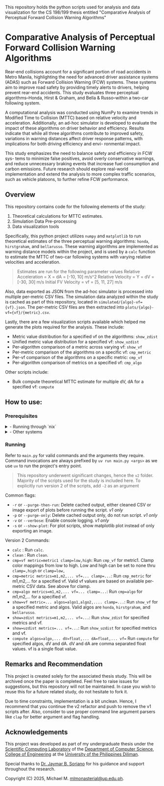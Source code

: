 This repository holds the python scripts used for analysis and data visualization for the CS 198/199 thesis entitled "Comparative Analysis of Perceptual Forward Collision Warning Algorithms"

# Comparative Analysis of Perceptual Forward Collision Warning Algorithms

Rear-end collisions account for a significant portion of road accidents in Metro
Manila, highlighting the need for advanced driver assistance systems (ADAS) such
as Forward Collision Warning (FCW) systems. These systems aim to improve road
safety by providing timely alerts to drivers, helping prevent rear-end accidents.
This study evaluates three perceptual algorithms–Honda, Hirst & Graham, and
Bella & Russo–within a two-car following system.

A computational analysis was conducted using NumPy to examine trends in
Modified Time to Collision (MTTC) based on relative velocity and acceleration.
Additionally, an ad-hoc simulator is developed to evaluate the impact of these
algorithms on driver behavior and efficiency. Results indicate that while all three
algorithms contribute to improved safety, variations in warning distances affect
driver response patterns, with implications for both driving efficiency and envi-
ronmental impact.

This study emphasizes the need to balance safety and efficiency in FCW sys-
tems to minimize false positives, avoid overly conservative warnings, and reduce
unnecessary braking events that increase fuel consumption and carbon emissions.
Future research should explore real-world implementation and extend the analysis
to more complex traffic scenarios, such as vehicle platoons, to further refine FCW
performance.

## Overview

This repository contains code for the following elements of the study:
1. Theoretical calculations for MTTC estimates.
2. Simulation Data Pre-processing
3. Data visualization tools

Specifically, this python project utilizes `numpy` and `matplotlib` to run theoretical estimates of the three perceptual
warning algorithms: `honda`, `hirstgraham`, and `bellarusso`. These warning algorithms are implemented as warning distance 
models within the project, and is used by a `calc` function to estimate the MTTC of two-car following systems with varying 
relative velocities and acceleration. 
> Estimates are run for the following parameter values
> Relative Acceleration = X = dA = [-10, 10] m/s^2
> Relative Velocity = Y = dV = [-30, 30]  m/s
> Initial FV Velocity = vf = [5, 11, 27] m/s

Also, data exported as JSON from the ad-hoc simulator is processed into multiple per-metric CSV files. The simulation data
analyzed within the study is cached as part of this repository, located in `simulated/{algo}-vf={vf}.json`. The per-metric
CSV files are then extracted into `plots/{algo}-vf={vf}/{metric}.csv`.

Lastly, there are a few visualization scripts available which helped me generate the plots required for the analysis. These include:
- Metric value distribution for a specified vf on the algorithms: `show_zdist`
- Unified metric value distribution for a specified vf: `show_uzdist`
- Per-algorithm comparison of a metric across varying vf: `show_vf`
- Per-metric comparison of the algorithms on a specific vf: `cmp_metric`
- Per-vf comparison of the algorithms on a specific metric: `cmp_vf`
- Per-algorithm comparison of metrics on a specified vf: `cmp_algo`

Other scripts include:
- Bulk compute theoretical MTTC estimate for multiple dV, dA for a specified vf: `compute` 

## How to use:
### Prerequisites

<details>
<summary>- Running through `nix`</summary>
- Run `nix develop` to bootstrap a shell that includes `python310` and `uv`
> You can also use this devShell (`./nix/devShell.nix`) as your development environment!
</details>

<details>
<summary>- Other systems</summary>
- install Python >3.10 and [`astral-sh/uv`](https://docs.astral.sh/uv/getting-started/installation/)
</details>

### Running

Refer to `main.py` for valid commands and the arguments they require. Command invocations are always prefixed by 
`uv run main.py <args>` as we use `uv` to run the project's entry point.

> This repository underwent significant changes, hence the `v2` folder. Majority of the scripts used for the study is included
> here. To explicitly run version 2 of the scripts, add `-2` as an argument

Common flags:
- `-r` or `--purge-then-run`: Delete cached output, either cleaned CSV or image export of plots before running the script. *v1 only*
- `-p` or `--purge-only`: Delete cached output only, do not run script. *v1 only*
- `-v` or `--verbose`: Enable console logging. *v1 only*
- `-s` or `--show-plot`: For plot scripts, show matplotlib plot instead of only exporting an image.

Version 2 Commands:
- `calc` : Run `calc`.
- `clean` : Run `clean`.
- `cmp=vf metric=metric1 clamp=low,high`: Run `cmp_vf` for metric1. Clamp color mappings from low to high. Low and high can be set to none thru `clamp=,high` or `clamp=low,`
- `cmp=metric metrics=m1,m2,... vf=... clamp=...`: Run `cmp_metric` for m1,m2,... for a specified vf. Valid vf values are based on available per-metric CSV data. See above for clamp.
- `cmp=algo metrics=m1,m2,... vf=... clamp=...`: Run `cmp=algo` for m1,m2,... for a specified vf.
- `show=vf metric=... algos=algo1,algo2,.... clamp=...`: Run `show_vf` for a specified metric and algos. Valid algos are `honda`, `hirstgraham`, and `bellarusso`.  
- `show=zdist metrics=m1,m2,... vf=...`: Run `show_zdist` for specified metrics and vf.
- `show=uzdist metrics=... vf=...`: Run `show_uzdist` for specified metrics and vf.
- `compute algos=algo,... dV=float,... dA=float,... vf=` Run `compute` for specified algos, dV and dA. dV and dA are comma separated float values. vf is a single float value.

## Remarks and Recommendation

This project is created solely for the associated thesis study. This will be archived once the paper is completed. Feel free to raise issues for suggestions, but this repository will not be maintained. In case you wish to reuse this for a future related study, do not hesitate to fork it.

Due to time constraints, implementation is a bit unclean. Hence, I recommend that you continue the v2 refactor and push to remove the v1 scripts after. Also, consider to use proper command line argument parsers like `clap` for better argument and flag handling. 

## Acknowledgements
This project was developed as part of my undergraduate thesis under the [Scientific Computing Laboratory](https://scl.dcs.upd.edu.ph/) of the [Department of Computer Science](https://dcs.upd.edu.ph/), [College of Engineering](https://coe.upd.edu.ph/) at the [University of the Philippines Diliman](https://upd.edu.ph/).

Special thanks to [Dr. Jaymar B. Soriano](https://scl.dcs.upd.edu.ph/members/jbsoriano) for his guidance and support throughout the research.

Copyright (C) 2025, Michael M. <mlmonasterial@up.edu.ph>.
